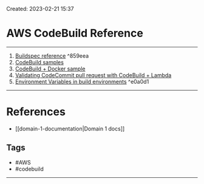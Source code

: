 Created: 2023-02-21 15:37
# AWS CodeBuild Reference
---
1. [Buildspec reference](https://docs.aws.amazon.com/codebuild/latest/userguide/build-spec-ref.html) ^859eea
2. [CodeBuild samples](https://docs.aws.amazon.com/codebuild/latest/userguide/samples.html)
3. [CodeBuild + Docker sample](https://docs.aws.amazon.com/codebuild/latest/userguide/sample-docker.html)
4. [Validating CodeCommit pull request with CodeBuild + Lambda](https://aws.amazon.com/blogs/devops/validating-aws-codecommit-pull-requests-with-aws-codebuild-and-aws-lambda/)
5. [Environment Variables in build environments](https://docs.aws.amazon.com/codebuild/latest/userguide/build-env-ref-env-vars.html) ^e0a0d1
---
# References
- [[domain-1-documentation|Domain 1 docs]]

## Tags
- #AWS 
- #codebuild
---